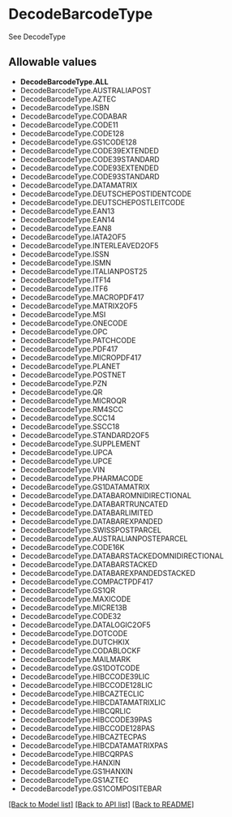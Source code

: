 # DecodeBarcodeType

See DecodeType
## Allowable values

* **DecodeBarcodeType.ALL**
* DecodeBarcodeType.AUSTRALIAPOST
* DecodeBarcodeType.AZTEC
* DecodeBarcodeType.ISBN
* DecodeBarcodeType.CODABAR
* DecodeBarcodeType.CODE11
* DecodeBarcodeType.CODE128
* DecodeBarcodeType.GS1CODE128
* DecodeBarcodeType.CODE39EXTENDED
* DecodeBarcodeType.CODE39STANDARD
* DecodeBarcodeType.CODE93EXTENDED
* DecodeBarcodeType.CODE93STANDARD
* DecodeBarcodeType.DATAMATRIX
* DecodeBarcodeType.DEUTSCHEPOSTIDENTCODE
* DecodeBarcodeType.DEUTSCHEPOSTLEITCODE
* DecodeBarcodeType.EAN13
* DecodeBarcodeType.EAN14
* DecodeBarcodeType.EAN8
* DecodeBarcodeType.IATA2OF5
* DecodeBarcodeType.INTERLEAVED2OF5
* DecodeBarcodeType.ISSN
* DecodeBarcodeType.ISMN
* DecodeBarcodeType.ITALIANPOST25
* DecodeBarcodeType.ITF14
* DecodeBarcodeType.ITF6
* DecodeBarcodeType.MACROPDF417
* DecodeBarcodeType.MATRIX2OF5
* DecodeBarcodeType.MSI
* DecodeBarcodeType.ONECODE
* DecodeBarcodeType.OPC
* DecodeBarcodeType.PATCHCODE
* DecodeBarcodeType.PDF417
* DecodeBarcodeType.MICROPDF417
* DecodeBarcodeType.PLANET
* DecodeBarcodeType.POSTNET
* DecodeBarcodeType.PZN
* DecodeBarcodeType.QR
* DecodeBarcodeType.MICROQR
* DecodeBarcodeType.RM4SCC
* DecodeBarcodeType.SCC14
* DecodeBarcodeType.SSCC18
* DecodeBarcodeType.STANDARD2OF5
* DecodeBarcodeType.SUPPLEMENT
* DecodeBarcodeType.UPCA
* DecodeBarcodeType.UPCE
* DecodeBarcodeType.VIN
* DecodeBarcodeType.PHARMACODE
* DecodeBarcodeType.GS1DATAMATRIX
* DecodeBarcodeType.DATABAROMNIDIRECTIONAL
* DecodeBarcodeType.DATABARTRUNCATED
* DecodeBarcodeType.DATABARLIMITED
* DecodeBarcodeType.DATABAREXPANDED
* DecodeBarcodeType.SWISSPOSTPARCEL
* DecodeBarcodeType.AUSTRALIANPOSTEPARCEL
* DecodeBarcodeType.CODE16K
* DecodeBarcodeType.DATABARSTACKEDOMNIDIRECTIONAL
* DecodeBarcodeType.DATABARSTACKED
* DecodeBarcodeType.DATABAREXPANDEDSTACKED
* DecodeBarcodeType.COMPACTPDF417
* DecodeBarcodeType.GS1QR
* DecodeBarcodeType.MAXICODE
* DecodeBarcodeType.MICRE13B
* DecodeBarcodeType.CODE32
* DecodeBarcodeType.DATALOGIC2OF5
* DecodeBarcodeType.DOTCODE
* DecodeBarcodeType.DUTCHKIX
* DecodeBarcodeType.CODABLOCKF
* DecodeBarcodeType.MAILMARK
* DecodeBarcodeType.GS1DOTCODE
* DecodeBarcodeType.HIBCCODE39LIC
* DecodeBarcodeType.HIBCCODE128LIC
* DecodeBarcodeType.HIBCAZTECLIC
* DecodeBarcodeType.HIBCDATAMATRIXLIC
* DecodeBarcodeType.HIBCQRLIC
* DecodeBarcodeType.HIBCCODE39PAS
* DecodeBarcodeType.HIBCCODE128PAS
* DecodeBarcodeType.HIBCAZTECPAS
* DecodeBarcodeType.HIBCDATAMATRIXPAS
* DecodeBarcodeType.HIBCQRPAS
* DecodeBarcodeType.HANXIN
* DecodeBarcodeType.GS1HANXIN
* DecodeBarcodeType.GS1AZTEC
* DecodeBarcodeType.GS1COMPOSITEBAR

[[Back to Model list]](../README.md#documentation-for-models) [[Back to API list]](../README.md#documentation-for-api-endpoints) [[Back to README]](../README.md)
